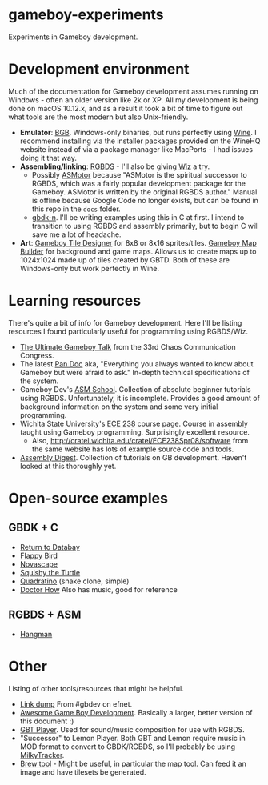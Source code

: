# gameboy-experiments
Experiments in Gameboy development.

# Development environment
Much of the documentation for Gameboy development assumes running on Windows - often an older version like 2k or XP. All my development is being done on macOS 10.12.x, and as a result it took a bit of time to figure out what tools are the most modern but also Unix-friendly.

* **Emulator**: [BGB](http://bgb.bircd.org). Windows-only binaries, but runs perfectly using [Wine](https://wiki.winehq.org/MacOSX). I recommend installing via the installer packages provided on the WineHQ website instead of via a package manager like MacPorts - I had issues doing it that way.
* **Assembling/linking**: [RGBDS](https://github.com/bentley/rgbds) - I'll also be giving [Wiz](https://github.com/Bananattack/wiz) a try.
  * Possibly [ASMotor](https://code.google.com/archive/p/asmotor/) because "ASMotor is the spiritual successor to RGBDS, which was a fairly popular development package for the Gameboy. ASMotor is written by the original RGBDS author." Manual is offline because Google Code no longer exists, but can be found in this repo in the `docs` folder.
  * [gbdk-n](https://github.com/andreasjhkarlsson/gbdk-n). I'll be writing examples using this in C at first. I intend to transition to using RGBDS and assembly primarily, but to begin C will save me a lot of headache.
* **Art**: [Gameboy Tile Designer](http://www.devrs.com/gb/hmgd/gbtd.html) for 8x8 or 8x16 sprites/tiles. [Gameboy Map Builder](http://www.devrs.com/gb/hmgd/gbmb.html) for background and game maps. Allows us to create maps up to 1024x1024 made up of tiles created by GBTD. Both of these are Windows-only but work perfectly in Wine.

# Learning resources
There's quite a bit of info for Gameboy development. Here I'll be listing resources I found particularly useful for programming using RGBDS/Wiz.

* [The Ultimate Gameboy Talk](https://www.youtube.com/watch?v=CImyDBJSTsQ) from the 33rd Chaos Communication Congress.
* The latest [Pan Doc](http://cratel.wichita.edu/cratel/ECE238Spr08/references?action=AttachFile&do=get&target=gbspec.txt) aka, "Everything you always wanted to know about Gameboy but were afraid to ask." In-depth technical specifications of the system.
* Gameboy Dev's [ASM School](http://gameboy.mongenel.com/asmschool.html). Collection of absolute beginner tutorials using RGBDS. Unfortunately, it is incomplete. Provides a good amount of background information on the system and some very initial programming.
* Wichita State University's [ECE 238](http://cratel.wichita.edu/cratel/ECE238Spr08) course page. Course in assembly taught using Gameboy programming. Surprisingly excellent resource.
  * Also, http://cratel.wichita.edu/cratel/ECE238Spr08/software from the same website has lots of example source code and tools.
* [Assembly Digest](http://assemblydigest.tumblr.com). Collection of tutorials on GB development. Haven't looked at this thoroughly yet.

# Open-source examples
## GBDK + C
* [Return to Databay](https://github.com/Momeka/Databay)
* [Flappy Bird](https://github.com/LuckyLights/flappybird-gb)
* [Novascape](http://ludumdare.com/compo/ludum-dare-34/?action=preview&uid=6823)
* [Squishy the Turtle](http://ludumdare.com/compo/ludum-dare-34/?action=preview&uid=15095)
* [Quadratino](https://github.com/avivace/quadratino) (snake clone, simple)
* [Doctor How](https://github.com/elfgames/doctorhow) Also has music, good for reference


## RGBDS + ASM
* [Hangman](http://cratel.wichita.edu/blogs/assembly08/2008/05/06/alex-esparza-and-thinh-bui-hangman-term-project/)

# Other
Listing of other tools/resources that might be helpful.

* [Link dump](http://jsfiddle.net/electronoob/rmgd3fz1/) From #gbdev on efnet.
* [Awesome Game Boy Development](https://github.com/avivace/awesome-gbdev). Basically a larger, better version of this document :)
* [GBT Player](https://github.com/AntonioND/gbt-player). Used for sound/music composition for use with RGBDS.
 * "Successor" to Lemon Player. Both GBT and Lemon require music in MOD format to convert to GBDK/RGBDS, so I'll probably be using [MilkyTracker](http://milkytracker.titandemo.org).
* [Brew tool](http://make.vg/brewtool/) - Might be useful, in particular the map tool. Can feed it an image and have tilesets be generated.

